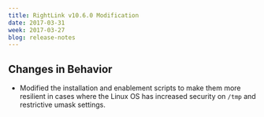 ```yaml
---
title: RightLink v10.6.0 Modification
date: 2017-03-31
week: 2017-03-27
blog: release-notes
---
```


## Changes in Behavior
* Modified the installation and enablement scripts to make them more resilient in cases where the Linux OS has increased security on `/tmp` and restrictive umask settings.
